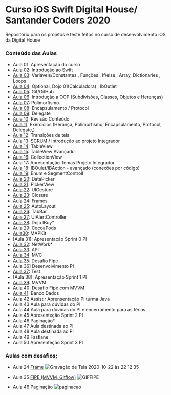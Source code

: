 # Curso iOS Swift Digital House/ Santander Coders 2020

Repositório para os projetos e teste feitos no curso de desenvolvimento iOS da Digital House


### Conteúdo das Aulas
  - Aula 01: Apresentação do curso
  - [Aula 02](https://github.com/michelldossantos/projetosTestesDigitalHouse/tree/master/Contents/Aula%2002%2026:08_Introduction): Introdução ao Swift
  - [Aula 03](https://github.com/michelldossantos/projetosTestesDigitalHouse/tree/master/Contents/Aula%2003%2028:08_Variables_Func): Variáveis/Constantes , Funções , If/else , Array, Dictionaries , Loops
  - [Aula 04](https://github.com/michelldossantos/projetosTestesDigitalHouse/tree/master/Contents/Aula%2004%2031:08_Optional): Optional, Dojo 01(Calculadora) , IbOutlet
  - [Aula 05](https://github.com/michelldossantos/projetosTestesDigitalHouse/tree/master/Contents/Aula%2005%2002:09_GIT): Git/GitHub
  - [Aula 06](https://github.com/michelldossantos/projetosTestesDigitalHouse/tree/master/Contents/Aula%2006%2004:09_OOP): Introdução a OOP (Subdivisões, Classes, Objetos e Herenças)
  - [Aula 07](https://github.com/michelldossantos/projetosTestesDigitalHouse/tree/master/Contents/Aula%2007%2009:09_Polymorphism): Polimorfismo
  - [Aula 08](https://github.com/michelldossantos/projetosTestesDigitalHouse/tree/master/Contents/Aula%2008%2011:09_Encapsulamento): Encapsulamento / Protocol
  - [Aula 09](https://github.com/michelldossantos/projetosTestesDigitalHouse/tree/master/Contents/Aula%2009%2014:09_Delegate_Protocol): Delegate
  - [Aula 10](https://github.com/michelldossantos/projetosTestesDigitalHouse/tree/master/Contents/Aula%2010%2016:09_Review): Revisão Conteúdo 
  - [Aula 11](https://github.com/michelldossantos/projetosTestesDigitalHouse/tree/master/Contents/Aula%2011%2018:09_Exercises): Exercícios (Herança, Polimorfismo, Encapsulamento, Protocol, Delegate,)
  - [Aula 12](https://github.com/michelldossantos/projetosTestesDigitalHouse/tree/master/Contents/Aula%2012%2021:09): Transições de tela
  - [Aula 13](https://github.com/michelldossantos/projetosTestesDigitalHouse/tree/master/Contents/Aula%2013%2023:09_presetntationPI): SCRUM / Introdução ao projeto Integrador
  - [Aula 14](https://github.com/michelldossantos/projetosTestesDigitalHouse/tree/master/Contents/Aula%2014%2025:09_TableView): TableView
  - [Aula 15](https://github.com/michelldossantos/projetosTestesDigitalHouse/tree/master/Contents/Aula%2015%2028:09_TableView%20Advanced): TableView Avançado
  - [Aula 16](https://github.com/michelldossantos/projetosTestesDigitalHouse/tree/master/Contents/Aula16_09_30_ColectionView): CollectionView
  - Aula 17: Apresentação Temas Projeto Integrador
  - [Aula 18](https://github.com/michelldossantos/projetosTestesDigitalHouse/tree/master/Contents/Aula18_10_05_IBAction): IBOulet/IBAction - avançado (conexões por código)
  - [Aula 19](https://github.com/michelldossantos/projetosTestesDigitalHouse/tree/master/Contents/Aula19_10_07_SegmentedControl): Enum e SegmentControll
  - [Aula 20](https://github.com/michelldossantos/projetosTestesDigitalHouse/tree/master/Contents/Aula20_10_09_DataPicker): DataPicker
  - [Aula 21](https://github.com/michelldossantos/projetosTestesDigitalHouse/tree/master/Contents/Aula21_10_14_PickerView): PickerView
  - [Aula 22](https://github.com/michelldossantos/projetosTestesDigitalHouse/tree/master/Contents/Aula22_10_16_UIGesture): UIGesture
  - [Aula 23](https://github.com/michelldossantos/projetosTestesDigitalHouse/tree/master/Contents/Aula23_10_19_Closure): Closure
  - [Aula 24](https://github.com/michelldossantos/projetosTestesDigitalHouse/tree/master/Contents/Aula24_10_21_Frames): Frames
  - [Aula 25](https://github.com/michelldossantos/projetosTestesDigitalHouse/tree/master/Contents/Aula25_10_23_AutoLayout): AutoLayout
  - [Aula 26](https://github.com/michelldossantos/projetosTestesDigitalHouse/tree/master/Contents/Aula26_10_26_Tabbar): TabBar
  - [Aula 27](https://github.com/michelldossantos/projetosTestesDigitalHouse/tree/master/Contents/Aula27_10_28_UiAlertController): UiAlertController
  - [Aula 28](https://github.com/michelldossantos/projetosTestesDigitalHouse/tree/master/Contents/Aula28_10_30_Sample_SOLID): Dojo IBuy*
  - [Aula 29](https://github.com/michelldossantos/projetosTestesDigitalHouse/tree/master/Contents/Aula29_11_04_cocoapods): CocoaPods
  - [Aula30](https://github.com/michelldossantos/projetosTestesDigitalHouse/tree/master/Contents/Aula30_11_06MapKit): MAPKit
  - [Aula 31]: Apresentacão Sprint 0 PI
  - [Aula 32](https://github.com/michelldossantos/projetosTestesDigitalHouse/tree/master/Contents/Aula32_11_11_Network): NetWork*
  - [Aula 33](https://github.com/michelldossantos/projetosTestesDigitalHouse/tree/master/Contents/Aula33_11_13_ExercieApi/tvMazeAPIG): API
  - [Aula 34](https://github.com/michelldossantos/projetosTestesDigitalHouse/tree/master/Contents/Aula34_11_16_MVC): MVC
  - [Aula 35](https://github.com/michelldossantos/FipeMVVM): Desafio Fipe
  - Aula 36] Desenvolvimento PI
  - [Aula 37](https://github.com/michelldossantos/projetosTestesDigitalHouse/tree/master/Contents/Aula37_11_23_Test): Test
  - [Aula 38]: Apresentação Sprint 1 PI
  - [Aula 39](https://github.com/michelldossantos/projetosTestesDigitalHouse/tree/master/Contents/Aula39_11_27_MVVM): MVVM
  - [Aula 40](https://github.com/michelldossantos/FipeMVVM/blob/master/README.md): Desafio Fipe com MVVM 
  - [Aula 41](https://github.com/michelldossantos/projetosTestesDigitalHouse/tree/master/Contents/Aula41_12_02_BancoDados): Banco Dados
  - Aula 42 Assistir Aprensentação PI turma Java
  - Aula 43 Aula para dúvidas do PI 
  - Aula 44 Aula para dúvidas do PI e encerramento para as férias.
  - Aula 45 Apresenteção Sprint 2 PI
  - Aula 46 Paginação*
  - Aula 47 Aula destinada ao PI
  - Aula 48 Aula destinada ao PI
  - Aula 49 Fastlane 
  - Aula 50 Apresenteção Sprint 3 PI
  
  
  
 
  


### Aulas com desafios;

  - Aula 24 [Frame](https://github.com/michelldossantos/projetosTestesDigitalHouse/tree/master/Contents/Aula24_10_21_Frames/exercise_01)
  ![Gravação de Tela 2020-10-22 às 22 12 35](https://user-images.githubusercontent.com/60993267/96987396-53300400-14f9-11eb-99d4-58169df8f5fd.gif)
  
  - Aula 35 [FIPE (MVVM, Gitflow)](https://github.com/michelldossantos/FipeMVVM)
  ![GIFFIPE](https://user-images.githubusercontent.com/60993267/101428796-39e3eb00-38e0-11eb-8fa9-eb2d27e7cd8a.gif)
  
  - Aula 46 [Paginação](https://github.com/michelldossantos/projetosTestesDigitalHouse/tree/master/Contents/Aula46_01_13_Paginacao)
  ![paginacao](https://user-images.githubusercontent.com/60993267/105565819-860bb300-5d07-11eb-9634-b0406fde066a.gif)
  
  


      

